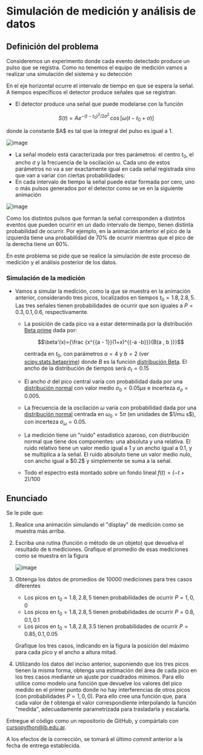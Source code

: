# Simulación de medición y análisis de datos

## Definición del problema

Consideremos un experimento donde cada evento detectado produce un pulso
que se registra. Como no tenemos el equipo de medición vamos a realizar
una simulación del sistema y su detección

En el eje horizontal ocurre el intervalo de tiempo en que se espera la
señal. A tiempos específicos el detector produce señales que se
registran.

-   El detector produce una señal que puede modelarse con la función

    $$S(t) = A e^{-(t-t_0)^2/2 \sigma^2} \, \cos\left[\omega (t-t_0 + \sigma) \right]$$

donde la constante \$A\$ es tal que la integral del pulso es igual a 1.

![image](../figuras/ej_deteccion_modelo.png)


-   La señal modelo está caracterizada por tres parámetros: el centro
    $t_0$, el ancho $\sigma$ y la frecuencia de la oscilación $\omega$.
    Cada uno de estos parámetros no va a ser exactamente igual en cada
    señal registrada sino que van a variar con ciertas probabilidades:
-   En cada intervalo de tiempo la señal puede estar formada por cero,
    uno o más pulsos generados por el detector como se ve en la
    siguiente animación

![image](../figuras/ej_deteccion_signals.gif)


Como los distintos pulsos que forman la señal corresponden a distintos
eventos que pueden ocurrir en un dado intervalo de tiempo, tienen
distinta probabilidad de ocurrir. Por ejemplo, en la animación anterior
el pico de la izquierda tiene una probabilidad de 70% de ocurrir
mientras que el pico de la derecha tiene un 60%.

En este problema se pide que se realice la simulación de este proceso de
medición y el análisis posterior de los datos.

### Simulación de la medición

-   Vamos a simular la medición, como la que se muestra en la animación
    anterior, considerando tres picos, localizados en tiempos
    $t_{0}=1.8, 2.8, 5$. Las tres señales tienen probabilidades de
    ocurrir que son iguales a $P = 0.3, 0.1, 0.6$, respectivamente.
    -   La posición de cada pico va a estar determinada por la
        distribución 
		[Beta prime](https://en.wikipedia.org/wiki/Beta_prime_distribution)
        dada por:

        $$\beta'(x)={\frac {x^{{a - 1}}(1+x)^{{-a -b}}}{B(a , b )}}$$

        centrada en $t_{0}$, con parámetros $a=4$ y $b=2$ (ver
        [scipy.stats.betaprime](https://docs.scipy.org/doc/scipy/reference/generated/scipy.stats.betaprime.html#scipy.stats.betaprime))
        donde $B$ es la función [distribución Beta](https://en.wikipedia.org/wiki/Beta_function). El ancho de
        la distribución de tiempos será $\sigma_{t}= 0.15$

    -   El ancho $\sigma$ del pico central varía con probabilidad dada
        por una [distribución normal](https://numpy.org/doc/stable/reference/random/generated/numpy.random.normal.html)
        con valor medio $\sigma_{0} = 0.05 \mu s$ e incerteza
        $\sigma_{\sigma}= 0.005$.

    -   La frecuencia de la oscilación $\omega$ varía con probabilidad
        dada por una
		[distribución normal](https://numpy.org/doc/stable/reference/random/generated/numpy.random.normal.html)
        centrada en $\omega_{0} = 5 \pi$ (en unidades de \$1/mu s\$),
        con incerteza $\sigma_{\omega}= 0.05$.

    -   La medición tiene un "ruido" estadístico azaroso, con
        distribución normal que tiene dos componentes: una absoluta y
        una relativa. El ruido relativo tiene un valor medio igual a 1 y
        un ancho igual a 0.1, y se multiplica a la señal. El ruido
        absoluto tiene un valor medio nulo, con ancho igual a \$0.2\$ y
        simplemente se suma a la señal.

    -   Todo el espectro está montado sobre un fondo lineal
        $f(t) = (- t + 2)/100$

## Enunciado

Se le pide que:

1.  Realice una animación simulando el "display" de medición como se
    muestra más arriba.

2.  Escriba una rutina (función o método de un objeto) que devuelva el
    resultado de `N` mediciones. Grafique el promedio de esas mediciones
    como se muestra en la figura

    ![image](../figuras/ej_deteccion_promedio.png)

3.  Obtenga los datos de promedios de 10000 mediciones para tres casos
    diferentes

    -   Los picos en $t_{0}=1.8, 2.8, 5$ tienen probabilidades de
        ocurrir $P =  1, 0, 0$
    -   Los picos en $t_{0}=1.8, 2.8, 5$ tienen probabilidades de
        ocurrir $P = 0.8, 0.1, 0.1$
    -   Los picos en $t_{0}=1.8, 2.8, 3.5$ tienen probabilidades de
        ocurrir $P = 0.85, 0.1, 0.05$

    Grafique los tres casos, indicando en la figura la posición del
    máximo para cada pico y el ancho a altura mitad.

4.  Utilizando los datos del inciso anterior, suponiendo que los tres
    picos tienen la misma forma, obtenga una estimación del área de cada
    pico en los tres casos mediante un ajuste por cuadrados mínimos.
    Para ello utilice como modelo una función que devuelve los valores
    del pico medido en el primer punto donde no hay interferencias de
    otros picos (con probabilidades $P =  1, 0, 0$). Para ello cree una
    función que, para cada valor de $t$ obtenga el valor correspondiente
    interpolando la función "medida", adecuadamente parametrizada para
    trasladarla y escalarla.


Entregue el código como un repositorio de GitHub, y compártalo con
cursopython@ib.edu.ar.

   A los efectos de la corrección, se tomará el último *commit* anterior
   a la fecha de entrega establecida.
